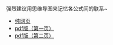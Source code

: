 <!-----
title: "信号与系统"
date: 2020-01-26T21:06:26+08:00
comments: false
categories: 信号与系统
# tags:		["学习"]
----->

强烈建议用思维导图来记忆各公式间的联系~

- [纯网页](Signals&Systems.html)
- [pdf版（第一页）](Signals&Systems1.pdf "下载Signals&Systems1.pdf")
- [pdf版（第二页）](Signals&Systems2.pdf "下载Signals&Systems2.pdf")